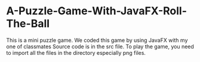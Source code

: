 # A-Puzzle-Game-With-JavaFX-Roll-The-Ball
This is a mini puzzle game. We coded this game by using JavaFX with my one of classmates
Source code is in the src file. To play the game, you need to import all the files in the directory especially png files.
